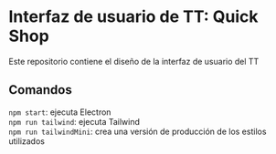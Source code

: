 # Interfaz de usuario de TT: Quick Shop

Este repositorio contiene el diseño de la interfaz de usuario del TT

## Comandos
`npm start`: ejecuta Electron  
`npm run tailwind`: ejecuta Tailwind  
`npm run tailwindMini`: crea una versión de producción de los estilos utilizados
